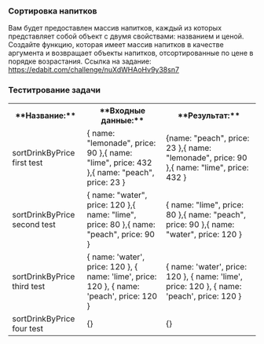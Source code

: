 ### Сортировка напитков

Вам будет предоставлен массив напитков, каждый из которых представляет собой объект с двумя свойствами: названием и ценой. Создайте функцию, которая имеет массив напитков в качестве аргумента и возвращает объекты напитков, отсортированные по цене в порядке возрастания.
Ссылка на задание: https://edabit.com/challenge/nuXdWHAoHv9y38sn7

### Теститрование задачи

<table>
    <tr>
        <th>**Название:** </th>
        <th>**Входные данные:** </th>
        <th>**Результат:** </th>
    </tr>
    <tr>
        <td>sortDrinkByPrice first test </td>
        <td>{ name: "lemonade", price: 90 },{ name: "lime", price: 432 },{ name: "peach", price: 23 }</td>
        <td>{name: "peach", price: 23 },{ name: "lemonade", price: 90 },{ name: "lime", price: 432 }</td>
    </tr>
    <tr>
        <td>sortDrinkByPrice second test </td>
        <td>{ name: "water", price: 120 },{ name: "lime", price: 80 },{ name: "peach", price: 90 }</td>
        <td>{ name: "lime", price: 80 },{ name: "peach", price: 90 },{ name: "water", price: 120 } </td>
    </tr>
    <tr>
        <td>sortDrinkByPrice third test </td>
        <td>{ name: 'water', price: 120 },
      { name: 'lime', price: 120 },
      { name: 'peach', price: 120 }</td>
        <td>{ name: 'water', price: 120 },
    { name: 'lime', price: 120 },
    { name: 'peach', price: 120 } </td>
    </tr>
    <tr>
        <td>sortDrinkByPrice four test </td>
        <td>{}</td>
        <td>{}</td>
    </tr>
</table>